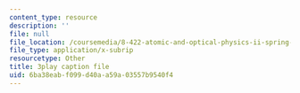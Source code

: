 ```yaml
---
content_type: resource
description: ''
file: null
file_location: /coursemedia/8-422-atomic-and-optical-physics-ii-spring-2013/6ba38eabf099d40aa59a03557b9540f4_k0X7iSaPM38.srt
file_type: application/x-subrip
resourcetype: Other
title: 3play caption file
uid: 6ba38eab-f099-d40a-a59a-03557b9540f4
---
```


